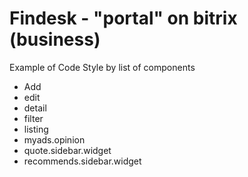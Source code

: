# Findesk - "portal" on bitrix (business)

Example of Code Style by list of components

* Add
* edit
* detail
* filter
* listing
* myads.opinion
* quote.sidebar.widget
* recommends.sidebar.widget